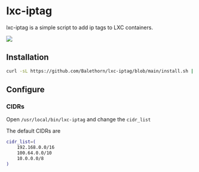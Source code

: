 # lxc-iptag

lxc-iptag is a simple script to add ip tags to LXC containers.

![](./img/pve-lxc-iptag.png)

## Installation

```sh
curl -sL https://github.com/Balethorn/lxc-iptag/blob/main/install.sh | bash
```

## Configure

### CIDRs

Open `/usr/local/bin/lxc-iptag` and change the `cidr_list`

The default CIDRs are

```sh
cidr_list=(
    192.168.0.0/16
    100.64.0.0/10
    10.0.0.0/8
)
```
